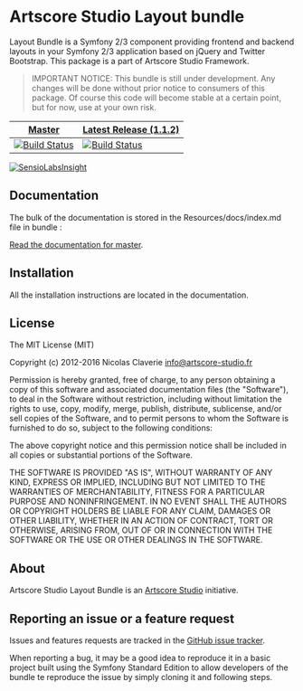 # Artscore Studio Layout bundle

Layout Bundle is a Symfony 2/3 component providing frontend and backend layouts in your Symfony 2/3 application based on jQuery and Twitter Bootstrap. This package is a part of Artscore Studio Framework.

> IMPORTANT NOTICE: This bundle is still under development. Any changes will be done without prior notice to consumers of this package. Of course this code will become stable at a certain point, but for now, use at your own risk.

| [Master](https://github.com/artscorestudio/layout-bundle) | [Latest Release (1.1.2)](https://github.com/artscorestudio/layout-bundle/releases/tag/1.1.2) |
| ------ | -------------- |
| [![Build Status](https://travis-ci.org/artscorestudio/layout-bundle.svg?branch=master)](https://travis-ci.org/artscorestudio/layout-bundle) | [![Build Status](https://travis-ci.org/artscorestudio/layout-bundle.svg?branch=1.1.2)](https://travis-ci.org/artscorestudio/layout-bundle) |

[![SensioLabsInsight](https://insight.sensiolabs.com/projects/0fc3b510-d773-4668-8c16-26768c4e52f0/mini.png)](https://insight.sensiolabs.com/projects/0fc3b510-d773-4668-8c16-26768c4e52f0)

## Documentation

The bulk of the documentation is stored in the Resources/docs/index.md file in bundle :

[Read the documentation for master](https://github.com/artscorestudio/layout-bundle/blob/master/Resources/doc/index.md).


## Installation

All the installation instructions are located in the documentation.

## License

The MIT License (MIT)

Copyright (c) 2012-2016 Nicolas Claverie <info@artscore-studio.fr>

Permission is hereby granted, free of charge, to any person obtaining a copy of
this software and associated documentation files (the "Software"), to deal in
the Software without restriction, including without limitation the rights to
use, copy, modify, merge, publish, distribute, sublicense, and/or sell copies of
the Software, and to permit persons to whom the Software is furnished to do so,
subject to the following conditions:

The above copyright notice and this permission notice shall be included in all
copies or substantial portions of the Software.

THE SOFTWARE IS PROVIDED "AS IS", WITHOUT WARRANTY OF ANY KIND, EXPRESS OR
IMPLIED, INCLUDING BUT NOT LIMITED TO THE WARRANTIES OF MERCHANTABILITY, FITNESS
FOR A PARTICULAR PURPOSE AND NONINFRINGEMENT. IN NO EVENT SHALL THE AUTHORS OR
COPYRIGHT HOLDERS BE LIABLE FOR ANY CLAIM, DAMAGES OR OTHER LIABILITY, WHETHER
IN AN ACTION OF CONTRACT, TORT OR OTHERWISE, ARISING FROM, OUT OF OR IN
CONNECTION WITH THE SOFTWARE OR THE USE OR OTHER DEALINGS IN THE SOFTWARE.

## About

Artscore Studio Layout Bundle is an [Artscore Studio](http://www.artscore-studio.fr) initiative.

## Reporting an issue or a feature request

Issues and features requests are tracked in the [GitHub issue tracker](https://github.com/artscorestudio/layout-bundle/issues).

When reporting a bug, it may be a good idea to reproduce it in a basic project built using the Symfony Standard Edition to allow developers of the bundle te reproduce the issue by simply cloning it and following steps.
